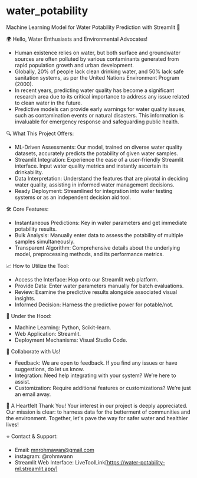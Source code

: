 # water_potability
Machine Learning Model for Water Potability Prediction with Streamlit 🚀

🌍 Hello, Water Enthusiasts and Environmental Advocates!
 - Human existence relies on water, but both surface and groundwater sources are often polluted by various contaminants generated from rapid population growth and urban development.
- Globally, 20% of people lack clean drinking water, and 50% lack safe sanitation systems, as per the United Nations Environment Program (2000).
- In recent years, predicting water quality has become a significant research area due to its critical importance to address any issue related to clean water in the future.
- Predictive models can provide early warnings for water quality issues, such as contamination events or natural disasters. This information is invaluable for emergency response and safeguarding public health.

🔍 What This Project Offers:
- ML-Driven Assessments: Our model, trained on diverse water quality datasets, accurately predicts the potability of given water samples.
- Streamlit Integration: Experience the ease of a user-friendly Streamlit interface. Input water quality metrics and instantly ascertain its drinkability.
- Data Interpretation: Understand the features that are pivotal in deciding water quality, assisting in informed water management decisions.
- Ready Deployment: Streamlined for integration into water testing systems or as an independent decision aid tool.

🛠 Core Features:
- Instantaneous Predictions: Key in water parameters and get immediate potability results.
- Bulk Analysis: Manually enter data to assess the potability of multiple samples simultaneously.
- Transparent Algorithm: Comprehensive details about the underlying model, preprocessing methods, and its performance metrics.

📈 How to Utilize the Tool:
- Access the Interface: Hop onto our Streamlit web platform.
- Provide Data: Enter water parameters manually for batch evaluations.
- Review: Examine the predictive results alongside associated visual insights.
- Informed Decision: Harness the predictive power for potable/not.

🔧 Under the Hood:
- Machine Learning: Python, Scikit-learn.
- Web Application: Streamlit.
- Deployment Mechanisms: Visual Studio Code.

🤝 Collaborate with Us!
- Feedback: We are open to feedback. If you find any issues or have suggestions, do let us know.
- Integration: Need help integrating with your system? We’re here to assist.
- Customization: Require additional features or customizations? We’re just an email away.

🙌 A Heartfelt Thank You!
Your interest in our project is deeply appreciated. Our mission is clear: to harness data for the betterment of communities and the environment. Together, let's pave the way for safer water and healthier lives!

⭐ Contact & Support:
- Email: mnrohmawan@gmail.com
- instagram: @rohmwann
- Streamlit Web Interface: LiveToolLink[https://water-potability-ml.streamlit.app/]
